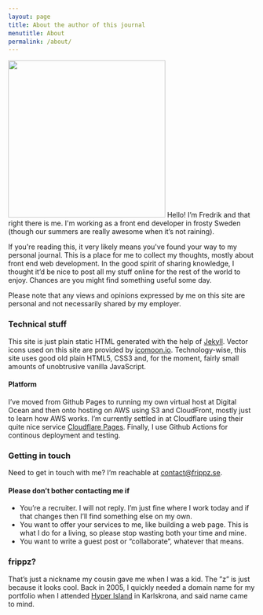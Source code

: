 ```yaml
---
layout: page
title: About the author of this journal
menutitle: About
permalink: /about/
---
```


<img
  src="/images/just-me-320w.jpg"
  srcset="/images/just-me-480w.jpg 480w,
          /images/just-me-640w.jpg 640w"
  sizes="(min-width: 1100px) 25vw, 50vw"
  alt=""
  height="320"
  width="320"
  class="left"> Hello! I’m Fredrik and that right there is me. I'm working as a front end developer in frosty Sweden (though our summers are really awesome when it’s not raining).

If you're reading this, it very likely means you've found your way to my personal journal. This is a place for me to collect my thoughts, mostly about front end web development. In the good spirit of sharing knowledge, I thought it’d be nice to post all my stuff online for the rest of the world to enjoy. Chances are you might find something useful some day.

Please note that any views and opinions expressed by me on this site are personal and not necessarily shared by my employer.

### Technical stuff

This site is just plain static HTML generated with the help of [Jekyll](http://jekyllrb.com/). Vector icons used on this site are provided by [icomoon.io](https://icomoon.io). Technology-wise, this site uses good old plain HTML5, CSS3 and, for the moment, fairly small amounts of unobtrusive vanilla JavaScript.

#### Platform

I’ve moved from Github Pages to running my own virtual host at Digital Ocean and then onto hosting on AWS using S3 and CloudFront, mostly just to learn how AWS works. I’m currently settled in at Cloudflare using their quite nice service [Cloudflare Pages](https://pages.cloudflare.com/). Finally, I use Github Actions for continous deployment and testing.

### Getting in touch

Need to get in touch with me? I’m reachable at [contact@frippz.se](mailto:contact@frippz.se).

#### Please don’t bother contacting me if

* You’re a recruiter. I will not reply. I’m just fine where I work today and if that changes then I’ll find something else on my own.
* You want to offer your services to me, like building a web page. This is what I do for a living, so please stop wasting both your time and mine.
* You want to write a guest post or “collaborate”, whatever that means.

### frippz?

That’s just a nickname my cousin gave me when I was a kid. The ”z” is just because it looks cool. Back in 2005, I quickly needed a domain name for my portfolio when I attended [Hyper Island](https://www.hyperisland.com) in Karlskrona, and said name came to mind.
